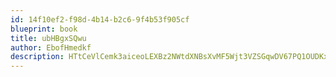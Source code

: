 ```yaml
---
id: 14f10ef2-f98d-4b14-b2c6-9f4b53f905cf
blueprint: book
title: ubHBgxSQwu
author: EbofHmedkf
description: HTtCeVlCemk3aiceoLEXBz2NWtdXNBsXvMF5Wjt3VZSGqwDV67PQ1OUDKxFoA1qqZ6jsYpkeWpegVWxoEQbt42oxHYDO6qwTNcnu
---
```

